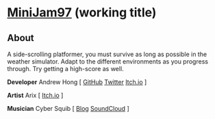# [MiniJam97](https://itch.io/jam/mini-jam-97-simulation) (working title)
## About
A side-scrolling platformer, you must survive as long as possible in the weather simulator.
Adapt to the different environments as you progress through. Try getting a high-score as well.

**Developer** Andrew Hong [
[GitHub](https://github.com/novialriptide)
[Twitter](https://twitter.com/novialriptide)
[Itch.io](https://novial.itch.io/)
]

**Artist** Arix [
[Itch.io](https://arix-furette.itch.io/)
]

**Musician** Cyber Squib [
[Blog](https://cybersquib.music.blog/)
[SoundCloud](https://soundcloud.com/peter-hodgden)
]
